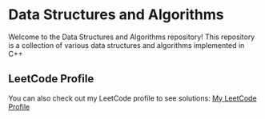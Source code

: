 # Data Structures and Algorithms

Welcome to the Data Structures and Algorithms repository! This repository is a collection of various data structures and algorithms implemented in C++

## LeetCode Profile

You can also check out my LeetCode profile to see solutions: [My LeetCode Profile](https://leetcode.com/sanyam40/)


